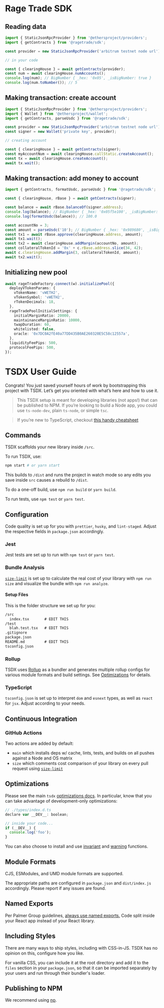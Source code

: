 # Rage Trade SDK

## Reading data

```ts
import { StaticJsonRpcProvider } from '@ethersproject/providers';
import { getContracts } from '@ragetrade/sdk';

const provider = new StaticJsonRpcProvider('arbitrum testnet node url');

// in your code

const { clearingHouse } = await getContracts(provider);
const num = await clearingHouse.numAccounts();
console.log(num); // BigNumber { _hex: '0x05', _isBigNumber: true }
console.log(num.toNumber()); // 5
```

## Making transaction: create account

```ts
import { StaticJsonRpcProvider } from '@ethersproject/providers';
import { Wallet } from '@ethersproject/wallet';
import { getContracts, parseUsdc } from '@ragetrade/sdk';

const provider = new StaticJsonRpcProvider('arbitrum testnet node url');
const signer = new Wallet('private key', provider);

// creating account

const { clearingHouse } = await getContracts(signer);
const myAccountNum = await clearingHouse.callStatic.createAccount();
const tx = await clearingHouse.createAccount();
await tx.wait();
```

## Making transaction: add money to account

```ts
import { getContracts, formatUsdc, parseUsdc } from '@ragetrade/sdk';

const { clearingHouse, rBase } = await getContracts(signer);

const balance = await rBase.balanceOf(signer.address);
console.log(balance); // BigNumber { _hex: '0x05f5e100', _isBigNumber: true }
console.log(formatUsdc(balance)); // 100.0

const accountNo = 3;
const amount = parseUsdc('10'); // BigNumber { _hex: '0x989680', _isBigNumber: true }
const tx1 = await rBase.approve(clearingHouse.address, amount);
await tx1.wait();
const tx2 = await clearingHouse.addMargin(accountNo, amount);
const collateralTokenId = '0x' + c.rBase.address.slice(34, 42);
await c.clearingHouse.addMargin(3, collateralTokenId, amount);
await tx2.wait();
```

## Initializing new pool

```ts
await rageTradeFactory.connect(w).initializePool({
  deployVTokenParams: {
    vTokenName: 'vWETH2',
    vTokenSymbol: 'vWETH2',
    rTokenDecimals: 18,
  },
  rageTradePoolInitialSettings: {
    initialMarginRatio: 20000,
    maintainanceMarginRatio: 10000,
    twapDuration: 60,
    whitelisted: false,
    oracle: '0x7DC0A2fE40a77DD435B0AE260320E5C58c12557a',
  },
  liquidityFeePips: 500,
  protocolFeePips: 500,
});
```

# TSDX User Guide

Congrats! You just saved yourself hours of work by bootstrapping this project with TSDX. Let’s get you oriented with what’s here and how to use it.

> This TSDX setup is meant for developing libraries (not apps!) that can be published to NPM. If you’re looking to build a Node app, you could use `ts-node-dev`, plain `ts-node`, or simple `tsc`.

> If you’re new to TypeScript, checkout [this handy cheatsheet](https://devhints.io/typescript)

## Commands

TSDX scaffolds your new library inside `/src`.

To run TSDX, use:

```bash
npm start # or yarn start
```

This builds to `/dist` and runs the project in watch mode so any edits you save inside `src` causes a rebuild to `/dist`.

To do a one-off build, use `npm run build` or `yarn build`.

To run tests, use `npm test` or `yarn test`.

## Configuration

Code quality is set up for you with `prettier`, `husky`, and `lint-staged`. Adjust the respective fields in `package.json` accordingly.

### Jest

Jest tests are set up to run with `npm test` or `yarn test`.

### Bundle Analysis

[`size-limit`](https://github.com/ai/size-limit) is set up to calculate the real cost of your library with `npm run size` and visualize the bundle with `npm run analyze`.

#### Setup Files

This is the folder structure we set up for you:

```txt
/src
  index.tsx       # EDIT THIS
/test
  blah.test.tsx   # EDIT THIS
.gitignore
package.json
README.md         # EDIT THIS
tsconfig.json
```

### Rollup

TSDX uses [Rollup](https://rollupjs.org) as a bundler and generates multiple rollup configs for various module formats and build settings. See [Optimizations](#optimizations) for details.

### TypeScript

`tsconfig.json` is set up to interpret `dom` and `esnext` types, as well as `react` for `jsx`. Adjust according to your needs.

## Continuous Integration

### GitHub Actions

Two actions are added by default:

- `main` which installs deps w/ cache, lints, tests, and builds on all pushes against a Node and OS matrix
- `size` which comments cost comparison of your library on every pull request using [`size-limit`](https://github.com/ai/size-limit)

## Optimizations

Please see the main `tsdx` [optimizations docs](https://github.com/palmerhq/tsdx#optimizations). In particular, know that you can take advantage of development-only optimizations:

```js
// ./types/index.d.ts
declare var __DEV__: boolean;

// inside your code...
if (__DEV__) {
  console.log('foo');
}
```

You can also choose to install and use [invariant](https://github.com/palmerhq/tsdx#invariant) and [warning](https://github.com/palmerhq/tsdx#warning) functions.

## Module Formats

CJS, ESModules, and UMD module formats are supported.

The appropriate paths are configured in `package.json` and `dist/index.js` accordingly. Please report if any issues are found.

## Named Exports

Per Palmer Group guidelines, [always use named exports.](https://github.com/palmerhq/typescript#exports) Code split inside your React app instead of your React library.

## Including Styles

There are many ways to ship styles, including with CSS-in-JS. TSDX has no opinion on this, configure how you like.

For vanilla CSS, you can include it at the root directory and add it to the `files` section in your `package.json`, so that it can be imported separately by your users and run through their bundler's loader.

## Publishing to NPM

We recommend using [np](https://github.com/sindresorhus/np).
